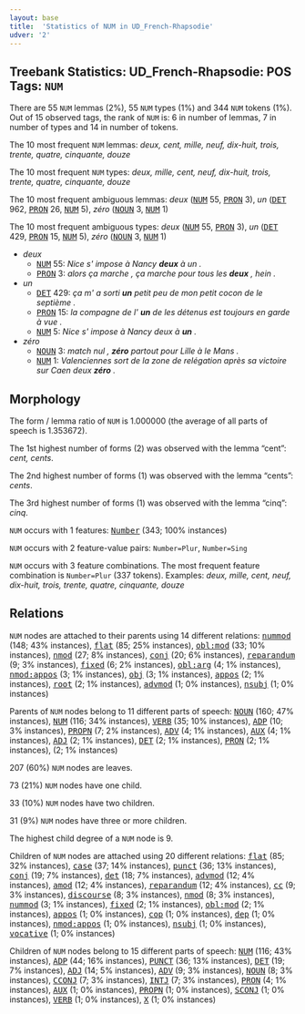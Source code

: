 ```yaml
---
layout: base
title:  'Statistics of NUM in UD_French-Rhapsodie'
udver: '2'
---
```


## Treebank Statistics: UD_French-Rhapsodie: POS Tags: `NUM`

There are 55 `NUM` lemmas (2%), 55 `NUM` types (1%) and 344 `NUM` tokens (1%).
Out of 15 observed tags, the rank of `NUM` is: 6 in number of lemmas, 7 in number of types and 14 in number of tokens.

The 10 most frequent `NUM` lemmas: <em>deux, cent, mille, neuf, dix-huit, trois, trente, quatre, cinquante, douze</em>

The 10 most frequent `NUM` types:  <em>deux, mille, cent, neuf, dix-huit, trois, trente, quatre, cinquante, douze</em>

The 10 most frequent ambiguous lemmas: <em>deux</em> (<tt><a href="fr_rhapsodie-pos-NUM.html">NUM</a></tt> 55, <tt><a href="fr_rhapsodie-pos-PRON.html">PRON</a></tt> 3), <em>un</em> (<tt><a href="fr_rhapsodie-pos-DET.html">DET</a></tt> 962, <tt><a href="fr_rhapsodie-pos-PRON.html">PRON</a></tt> 26, <tt><a href="fr_rhapsodie-pos-NUM.html">NUM</a></tt> 5), <em>zéro</em> (<tt><a href="fr_rhapsodie-pos-NOUN.html">NOUN</a></tt> 3, <tt><a href="fr_rhapsodie-pos-NUM.html">NUM</a></tt> 1)

The 10 most frequent ambiguous types:  <em>deux</em> (<tt><a href="fr_rhapsodie-pos-NUM.html">NUM</a></tt> 55, <tt><a href="fr_rhapsodie-pos-PRON.html">PRON</a></tt> 3), <em>un</em> (<tt><a href="fr_rhapsodie-pos-DET.html">DET</a></tt> 429, <tt><a href="fr_rhapsodie-pos-PRON.html">PRON</a></tt> 15, <tt><a href="fr_rhapsodie-pos-NUM.html">NUM</a></tt> 5), <em>zéro</em> (<tt><a href="fr_rhapsodie-pos-NOUN.html">NOUN</a></tt> 3, <tt><a href="fr_rhapsodie-pos-NUM.html">NUM</a></tt> 1)


* <em>deux</em>
  * <tt><a href="fr_rhapsodie-pos-NUM.html">NUM</a></tt> 55: <em>Nice s' impose à Nancy <b>deux</b> à un .</em>
  * <tt><a href="fr_rhapsodie-pos-PRON.html">PRON</a></tt> 3: <em>alors ça marche , ça marche pour tous les <b>deux</b> , hein .</em>
* <em>un</em>
  * <tt><a href="fr_rhapsodie-pos-DET.html">DET</a></tt> 429: <em>ça m' a sorti <b>un</b> petit peu de mon petit cocon de le septième .</em>
  * <tt><a href="fr_rhapsodie-pos-PRON.html">PRON</a></tt> 15: <em>la compagne de l' <b>un</b> de les détenus est toujours en garde à vue .</em>
  * <tt><a href="fr_rhapsodie-pos-NUM.html">NUM</a></tt> 5: <em>Nice s' impose à Nancy deux à <b>un</b> .</em>
* <em>zéro</em>
  * <tt><a href="fr_rhapsodie-pos-NOUN.html">NOUN</a></tt> 3: <em>match nul , <b>zéro</b> partout pour Lille à le Mans .</em>
  * <tt><a href="fr_rhapsodie-pos-NUM.html">NUM</a></tt> 1: <em>Valenciennes sort de la zone de relégation après sa victoire sur Caen deux <b>zéro</b> .</em>

## Morphology

The form / lemma ratio of `NUM` is 1.000000 (the average of all parts of speech is 1.353672).

The 1st highest number of forms (2) was observed with the lemma “cent”: <em>cent, cents</em>.

The 2nd highest number of forms (1) was observed with the lemma “cents”: <em>cents</em>.

The 3rd highest number of forms (1) was observed with the lemma “cinq”: <em>cinq</em>.

`NUM` occurs with 1 features: <tt><a href="fr_rhapsodie-feat-Number.html">Number</a></tt> (343; 100% instances)

`NUM` occurs with 2 feature-value pairs: `Number=Plur`, `Number=Sing`

`NUM` occurs with 3 feature combinations.
The most frequent feature combination is `Number=Plur` (337 tokens).
Examples: <em>deux, mille, cent, neuf, dix-huit, trois, trente, quatre, cinquante, douze</em>


## Relations

`NUM` nodes are attached to their parents using 14 different relations: <tt><a href="fr_rhapsodie-dep-nummod.html">nummod</a></tt> (148; 43% instances), <tt><a href="fr_rhapsodie-dep-flat.html">flat</a></tt> (85; 25% instances), <tt><a href="fr_rhapsodie-dep-obl-mod.html">obl:mod</a></tt> (33; 10% instances), <tt><a href="fr_rhapsodie-dep-nmod.html">nmod</a></tt> (27; 8% instances), <tt><a href="fr_rhapsodie-dep-conj.html">conj</a></tt> (20; 6% instances), <tt><a href="fr_rhapsodie-dep-reparandum.html">reparandum</a></tt> (9; 3% instances), <tt><a href="fr_rhapsodie-dep-fixed.html">fixed</a></tt> (6; 2% instances), <tt><a href="fr_rhapsodie-dep-obl-arg.html">obl:arg</a></tt> (4; 1% instances), <tt><a href="fr_rhapsodie-dep-nmod-appos.html">nmod:appos</a></tt> (3; 1% instances), <tt><a href="fr_rhapsodie-dep-obj.html">obj</a></tt> (3; 1% instances), <tt><a href="fr_rhapsodie-dep-appos.html">appos</a></tt> (2; 1% instances), <tt><a href="fr_rhapsodie-dep-root.html">root</a></tt> (2; 1% instances), <tt><a href="fr_rhapsodie-dep-advmod.html">advmod</a></tt> (1; 0% instances), <tt><a href="fr_rhapsodie-dep-nsubj.html">nsubj</a></tt> (1; 0% instances)

Parents of `NUM` nodes belong to 11 different parts of speech: <tt><a href="fr_rhapsodie-pos-NOUN.html">NOUN</a></tt> (160; 47% instances), <tt><a href="fr_rhapsodie-pos-NUM.html">NUM</a></tt> (116; 34% instances), <tt><a href="fr_rhapsodie-pos-VERB.html">VERB</a></tt> (35; 10% instances), <tt><a href="fr_rhapsodie-pos-ADP.html">ADP</a></tt> (10; 3% instances), <tt><a href="fr_rhapsodie-pos-PROPN.html">PROPN</a></tt> (7; 2% instances), <tt><a href="fr_rhapsodie-pos-ADV.html">ADV</a></tt> (4; 1% instances), <tt><a href="fr_rhapsodie-pos-AUX.html">AUX</a></tt> (4; 1% instances), <tt><a href="fr_rhapsodie-pos-ADJ.html">ADJ</a></tt> (2; 1% instances), <tt><a href="fr_rhapsodie-pos-DET.html">DET</a></tt> (2; 1% instances), <tt><a href="fr_rhapsodie-pos-PRON.html">PRON</a></tt> (2; 1% instances),  (2; 1% instances)

207 (60%) `NUM` nodes are leaves.

73 (21%) `NUM` nodes have one child.

33 (10%) `NUM` nodes have two children.

31 (9%) `NUM` nodes have three or more children.

The highest child degree of a `NUM` node is 9.

Children of `NUM` nodes are attached using 20 different relations: <tt><a href="fr_rhapsodie-dep-flat.html">flat</a></tt> (85; 32% instances), <tt><a href="fr_rhapsodie-dep-case.html">case</a></tt> (37; 14% instances), <tt><a href="fr_rhapsodie-dep-punct.html">punct</a></tt> (36; 13% instances), <tt><a href="fr_rhapsodie-dep-conj.html">conj</a></tt> (19; 7% instances), <tt><a href="fr_rhapsodie-dep-det.html">det</a></tt> (18; 7% instances), <tt><a href="fr_rhapsodie-dep-advmod.html">advmod</a></tt> (12; 4% instances), <tt><a href="fr_rhapsodie-dep-amod.html">amod</a></tt> (12; 4% instances), <tt><a href="fr_rhapsodie-dep-reparandum.html">reparandum</a></tt> (12; 4% instances), <tt><a href="fr_rhapsodie-dep-cc.html">cc</a></tt> (9; 3% instances), <tt><a href="fr_rhapsodie-dep-discourse.html">discourse</a></tt> (8; 3% instances), <tt><a href="fr_rhapsodie-dep-nmod.html">nmod</a></tt> (8; 3% instances), <tt><a href="fr_rhapsodie-dep-nummod.html">nummod</a></tt> (3; 1% instances), <tt><a href="fr_rhapsodie-dep-fixed.html">fixed</a></tt> (2; 1% instances), <tt><a href="fr_rhapsodie-dep-obl-mod.html">obl:mod</a></tt> (2; 1% instances), <tt><a href="fr_rhapsodie-dep-appos.html">appos</a></tt> (1; 0% instances), <tt><a href="fr_rhapsodie-dep-cop.html">cop</a></tt> (1; 0% instances), <tt><a href="fr_rhapsodie-dep-dep.html">dep</a></tt> (1; 0% instances), <tt><a href="fr_rhapsodie-dep-nmod-appos.html">nmod:appos</a></tt> (1; 0% instances), <tt><a href="fr_rhapsodie-dep-nsubj.html">nsubj</a></tt> (1; 0% instances), <tt><a href="fr_rhapsodie-dep-vocative.html">vocative</a></tt> (1; 0% instances)

Children of `NUM` nodes belong to 15 different parts of speech: <tt><a href="fr_rhapsodie-pos-NUM.html">NUM</a></tt> (116; 43% instances), <tt><a href="fr_rhapsodie-pos-ADP.html">ADP</a></tt> (44; 16% instances), <tt><a href="fr_rhapsodie-pos-PUNCT.html">PUNCT</a></tt> (36; 13% instances), <tt><a href="fr_rhapsodie-pos-DET.html">DET</a></tt> (19; 7% instances), <tt><a href="fr_rhapsodie-pos-ADJ.html">ADJ</a></tt> (14; 5% instances), <tt><a href="fr_rhapsodie-pos-ADV.html">ADV</a></tt> (9; 3% instances), <tt><a href="fr_rhapsodie-pos-NOUN.html">NOUN</a></tt> (8; 3% instances), <tt><a href="fr_rhapsodie-pos-CCONJ.html">CCONJ</a></tt> (7; 3% instances), <tt><a href="fr_rhapsodie-pos-INTJ.html">INTJ</a></tt> (7; 3% instances), <tt><a href="fr_rhapsodie-pos-PRON.html">PRON</a></tt> (4; 1% instances), <tt><a href="fr_rhapsodie-pos-AUX.html">AUX</a></tt> (1; 0% instances), <tt><a href="fr_rhapsodie-pos-PROPN.html">PROPN</a></tt> (1; 0% instances), <tt><a href="fr_rhapsodie-pos-SCONJ.html">SCONJ</a></tt> (1; 0% instances), <tt><a href="fr_rhapsodie-pos-VERB.html">VERB</a></tt> (1; 0% instances), <tt><a href="fr_rhapsodie-pos-X.html">X</a></tt> (1; 0% instances)

